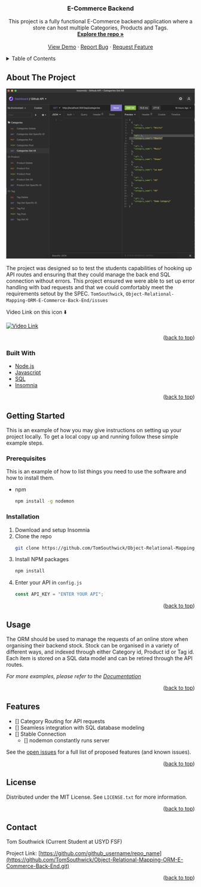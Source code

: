 <h3 align="center">E-Commerce Backend</h3>

  <p align="center">
    This project is a fully functional E-Commerce backend application where a store can host multiple Categories, Products and Tags. 
    <br />
    <a href="https://github.com/TomSouthwick/Object-Relational-Mapping-ORM-E-Commerce-Back-End.git"><strong>Explore the repo »</strong></a>
    <br />
    <br />
    <a href="">View Demo</a>
    ·
    <a href="https://github.com/TomSouthwick/Object-Relational-Mapping-ORM-E-Commerce-Back-End/issues">Report Bug</a>
    ·
    <a href="https://github.com/TomSouthwick/Object-Relational-Mapping-ORM-E-Commerce-Back-End/issues">Request Feature</a>
  </p>
</div>

<!-- TABLE OF CONTENTS -->
<details>
  <summary>Table of Contents</summary>
  <ol>
    <li>
      <a href="#about-the-project">About The Project</a>
      <ul>
        <li><a href="#built-with">Built With</a></li>
      </ul>
    </li>
    <li>
      <a href="#getting-started">Getting Started</a>
      <ul>
        <li><a href="#prerequisites">Prerequisites</a></li>
        <li><a href="#installation">Installation</a></li>
      </ul>
    </li>
    <li><a href="#usage">Usage</a></li>
    <li><a href="#roadmap">Roadmap</a></li>
    <li><a href="#contributing">Contributing</a></li>
    <li><a href="#license">License</a></li>
    <li><a href="#contact">Contact</a></li>
    <li><a href="#acknowledgments">Acknowledgments</a></li>
  </ol>
</details>

<!-- ABOUT THE PROJECT -->

## About The Project

[![Product Name Screen Shot][product-screenshot]](https://example.com)

The project was designed so to test the students capabilities of hooking up API routes and ensuring that they could manage the back end SQL connection without errors. This project ensured we were able to set up error handling with bad requests and that we could comfortably meet the requirements setout by the SPEC.
`TomSouthwick`, `Object-Relational-Mapping-ORM-E-Commerce-Back-End/issues`

Video Link on this icon ⬇️

[![Video Link](https://img.youtube.com/vi/YOUTUBE_VIDEO_ID_HERE/0.jpg)](https://youtu.be/ZYkhf9iaDYg)

<p align="right">(<a href="#top">back to top</a>)</p>

### Built With

- [Node.js](https://nodejs.org/)
- [Javascript](https://www.javascript.com/)
- [SQL](https://www.w3schools.com/sql/sql_intro.asp)
- [Insomnia](https://insomnia.rest/)

<p align="right">(<a href="#top">back to top</a>)</p>

<!-- GETTING STARTED -->

## Getting Started

This is an example of how you may give instructions on setting up your project locally.
To get a local copy up and running follow these simple example steps.

### Prerequisites

This is an example of how to list things you need to use the software and how to install them.

- npm
  ```sh
  npm install -g nodemon
  ```

### Installation

1. Download and setup Insomnia
2. Clone the repo
   ```sh
   git clone https://github.com/TomSouthwick/Object-Relational-Mapping-ORM-E-Commerce-Back-End.git
   ```
3. Install NPM packages
   ```sh
   npm install
   ```
4. Enter your API in `config.js`
   ```js
   const API_KEY = "ENTER YOUR API";
   ```

<p align="right">(<a href="#top">back to top</a>)</p>

<!-- USAGE EXAMPLES -->

## Usage

The ORM should be used to manage the requests of an online store when organising their backend stock. Stock can be organised in a variety of different ways, and indexed through either Category id, Product id or Tag id. Each item is stored on a SQL data model and can be retired through the API routes.

_For more examples, please refer to the [Documentation](https://sydney.bootcampcontent.com/university-of-sydney/usyd-syd-fsf-pt-08-2021-u-c/-/blob/master/Unit-13-ORM/02-Homework/README.md)_

<p align="right">(<a href="#top">back to top</a>)</p>

<!-- ROADMAP -->

## Features

- [] Category Routing for API requests
- [] Seamless integration with SQL database modeling
- [] Stable Connection
  - [] nodemon constantly runs server

See the [open issues](https://github.com/TomSouthwick/Object-Relational-Mapping-ORM-E-Commerce-Back-End.git) for a full list of proposed features (and known issues).

<p align="right">(<a href="#top">back to top</a>)</p>

<!-- LICENSE -->

## License

Distributed under the MIT License. See `LICENSE.txt` for more information.

<p align="right">(<a href="#top">back to top</a>)</p>

<!-- CONTACT -->

## Contact

Tom Southwick (Current Student at USYD FSF)

Project Link: [https://github.com/github_username/repo_name](https://github.com/TomSouthwick/Object-Relational-Mapping-ORM-E-Commerce-Back-End.git)

<p align="right">(<a href="#top">back to top</a>)</p>

[product-screenshot]: Assets/screenshot.png
